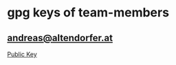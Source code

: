 # gpg keys of team-members


## andreas@altendorfer.at
[Public Key](./gpg/andreas-at-altendorfer-dot-at.asc)
